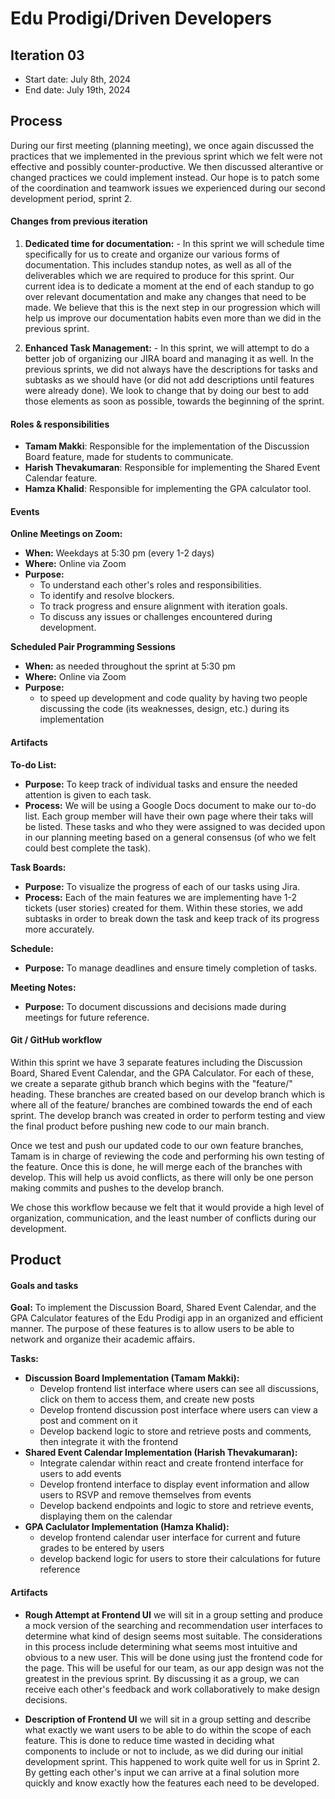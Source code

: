 # Edu Prodigi/Driven Developers

## Iteration 03

 * Start date: July 8th, 2024
 * End date: July 19th, 2024

## Process

During our first meeting (planning meeting), we once again discussed the practices that we implemented in the previous sprint which we felt were not effective and possibly counter-productive. We then discussed alterantive or changed practices we could implement instead. Our hope is to patch some of the coordination and teamwork issues we experienced during our second development period, sprint 2.

#### Changes from previous iteration

1. **Dedicated time for documentation:** - In this sprint we will schedule time specifically for us to create and organize our various forms of documentation. This includes standup notes, as well as all of the deliverables which we are required to produce for this sprint. Our current idea is to dedicate a moment at the end of each standup to go over relevant documentation and make any changes that need to be made. We believe that this is the next step in our progression which will help us improve our documentation habits even more than we did in the previous sprint.

2. **Enhanced Task Management:** - In this sprint, we will attempt to do a better job of organizing our JIRA board and managing it as well. In the previous sprints, we did not always have the descriptions for tasks and subtasks as we should have (or did not add descriptions until features were already done). We look to change that by doing our best to add those elements as soon as possible, towards the beginning of the sprint.


#### Roles & responsibilities
- **Tamam Makki**: Responsible for the implementation of the Discussion Board feature, made for students to communicate.
- **Harish Thevakumaran**: Responsible for implementing the Shared Event Calendar feature.
- **Hamza Khalid**: Responsible for implementing the GPA calculator tool.



#### Events

**Online Meetings on Zoom:**
- **When:** Weekdays at 5:30 pm (every 1-2 days)
- **Where:** Online via Zoom
- **Purpose:**
  - To understand each other's roles and responsibilities.
  - To identify and resolve blockers.
  - To track progress and ensure alignment with iteration goals.
  - To discuss any issues or challenges encountered during development.

**Scheduled Pair Programming Sessions**
- **When:** as needed throughout the sprint at 5:30 pm
- **Where:** Online via Zoom
- **Purpose:**
  - to speed up development and code quality by having two people discussing the code (its weaknesses, design, etc.) during its implementation


#### Artifacts

**To-do List:**
- **Purpose:** To keep track of individual tasks and ensure the needed attention is given to each task. 
- **Process:** We will be using a Google Docs document to make our to-do list. Each group member will have their own page where their taks will be listed. These tasks and who they were assigned to was decided upon in our planning meeting based on a general consensus (of who we felt could best complete the task).

**Task Boards:**
- **Purpose:** To visualize the progress of each of our tasks using Jira.
- **Process:** Each of the main features we are implementing have 1-2 tickets (user stories) created for them. Within these stories, we add subtasks in order to break down the task and keep track of its progress more accurately.

**Schedule:**
- **Purpose:** To manage deadlines and ensure timely completion of tasks.

**Meeting Notes:**
- **Purpose:** To document discussions and decisions made during meetings for future reference.


#### Git / GitHub workflow

Within this sprint we have 3 separate features including the Discussion Board, Shared Event Calendar, and the GPA Calculator. For each of these, we create a separate github branch which begins with the "feature/" heading. These branches are created based on our develop branch which is where all of the feature/ branches are combined towards the end of each sprint. The develop branch was created in order to perform testing and view the final product before pushing new code to our main branch. 

Once we test and push our updated code to our own feature branches, Tamam is in charge of reviewing the code and performing his own testing of the feature. Once this is done, he will merge each of the branches with develop. This will help us avoid conflicts, as there will only be one person making commits and pushes to the develop branch. 

We chose this workflow because we felt that it would provide a high level of organization, communication, and the least number of conflicts during our development.


## Product

#### Goals and tasks

**Goal:** To implement the Discussion Board, Shared Event Calendar, and the GPA Calculator features of the Edu Prodigi app in an organized and efficient manner. The purpose of these features is to allow users to be able to network and organize their academic affairs.

**Tasks:**
- **Discussion Board Implementation (Tamam Makki):**
  - Develop frontend list interface where users can see all discussions, click on them to access them, and create new posts
  - Develop frontend discussion post interface where users can view a post and comment on it
  - Develop backend logic to store and retrieve posts and comments, then integrate it with the frontend
- **Shared Event Calendar Implementation (Harish Thevakumaran):**
  - Integrate calendar within react and create frontend interface for users to add events
  - Develop frontend interface to display event information and allow users to RSVP and remove themselves from events
  - Develop backend endpoints and logic to store and retrieve events, displaying them on the calendar
- **GPA Caclulator Implementation (Hamza Khalid):**
  - develop frontend calendar user interface for current and future grades to be entered by users
  - develop backend logic for users to store their calculations for future reference


#### Artifacts

- **Rough Attempt at Frontend UI** we will sit in a group setting and produce a mock version of the searching and recommendation user interfaces to determine what kind of design seems most suitable. The considerations in this process include determining what seems most intuitive and obvious to a new user. This will be done using just the frontend code for the page. This will be useful for our team, as our app design was not the greatest in the previous sprint. By discussing it as a group, we can receive each other's feedback and work collaboratively to make design decisions.

- **Description of Frontend UI** we will sit in a group setting and describe what exactly we want users to be able to do within the scope of each feature. This is done to reduce time wasted in deciding what components to include or not to include, as we did during our initial development sprint. This happened to work quite well for us in Sprint 2. By getting each other's input we can arrive at a final solution more quickly and know exactly how the features each need to be developed.


